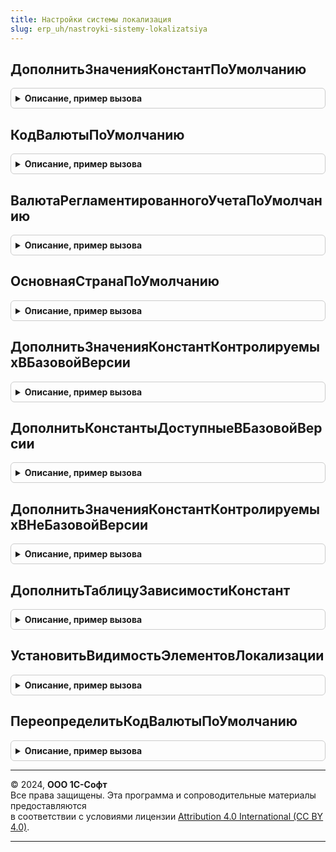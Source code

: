 ```yaml
---
title: Настройки системы локализация
slug: erp_uh/nastroyki-sistemy-lokalizatsiya
---
```



## ДополнитьЗначенияКонстантПоУмолчанию
<details style="margin: 1em 0; padding: 0.5em; border: 1px solid #ccc; border-radius: 6px;">

<summary style="font-weight: bold; cursor: pointer;">Описание, пример вызова</summary>

```bsl

// Дополняет значения констант в новой ИБ по умолчанию.
//
// Параметры:
// 	Результат - Структура - Дополняемая структура констант
//
Процедура ДополнитьЗначенияКонстантПоУмолчанию(Результат) Экспорт
```

Пример вызова
```bsl
НастройкиСистемыЛокализация.ДополнитьЗначенияКонстантПоУмолчанию(Результат) 
```
</details>

## КодВалютыПоУмолчанию
<details style="margin: 1em 0; padding: 0.5em; border: 1px solid #ccc; border-radius: 6px;">

<summary style="font-weight: bold; cursor: pointer;">Описание, пример вызова</summary>

```bsl

// Возвращает код валюты по умолчанию
//
// Возвращаемое значение:
//  Строка - код валюты
//
Функция КодВалютыПоУмолчанию() Экспорт
```

Пример вызова
```bsl
Результат = НастройкиСистемыЛокализация.КодВалютыПоУмолчанию() 
```
</details>

## ВалютаРегламентированногоУчетаПоУмолчанию
<details style="margin: 1em 0; padding: 0.5em; border: 1px solid #ccc; border-radius: 6px;">

<summary style="font-weight: bold; cursor: pointer;">Описание, пример вызова</summary>

```bsl

// Возвращает валюту регламентированного учета по умолчанию
//
// Возвращаемое значение:
//  СправочникСсылка.Валюты - валюта регламентированного учета по умолчанию
//
Функция ВалютаРегламентированногоУчетаПоУмолчанию() Экспорт
```

Пример вызова
```bsl
Результат = НастройкиСистемыЛокализация.ВалютаРегламентированногоУчетаПоУмолчанию() 
```
</details>

## ОсновнаяСтранаПоУмолчанию
<details style="margin: 1em 0; padding: 0.5em; border: 1px solid #ccc; border-radius: 6px;">

<summary style="font-weight: bold; cursor: pointer;">Описание, пример вызова</summary>

```bsl

// Возвращает основную старну по умолчанию
//
// Возвращаемое значение:
//  СправочникСсылка.СтраныМира - Основная страна по умолчанию
//
Функция ОсновнаяСтранаПоУмолчанию() Экспорт
```

Пример вызова
```bsl
Результат = НастройкиСистемыЛокализация.ОсновнаяСтранаПоУмолчанию() 
```
</details>

## ДополнитьЗначенияКонстантКонтролируемыхВБазовойВерсии
<details style="margin: 1em 0; padding: 0.5em; border: 1px solid #ccc; border-radius: 6px;">

<summary style="font-weight: bold; cursor: pointer;">Описание, пример вызова</summary>

```bsl

// Дополняет значения констант, контролируемых в базовой версии.
//
// Параметры:
// 	Результат - Структура - Дополняемая структура констант
//
Процедура ДополнитьЗначенияКонстантКонтролируемыхВБазовойВерсии(Результат) Экспорт
```

Пример вызова
```bsl
НастройкиСистемыЛокализация.ДополнитьЗначенияКонстантКонтролируемыхВБазовойВерсии(Результат) 
```
</details>

## ДополнитьКонстантыДоступныеВБазовойВерсии
<details style="margin: 1em 0; padding: 0.5em; border: 1px solid #ccc; border-radius: 6px;">

<summary style="font-weight: bold; cursor: pointer;">Описание, пример вызова</summary>

```bsl

// Дополняет список констант, которые доступны для изменения в базовой версии.
//
// Параметры:
// 	Результат - Структура - Дополняемая структура констант
//
Процедура ДополнитьКонстантыДоступныеВБазовойВерсии(Результат) Экспорт
```

Пример вызова
```bsl
НастройкиСистемыЛокализация.ДополнитьКонстантыДоступныеВБазовойВерсии(Результат) 
```
</details>

## ДополнитьЗначенияКонстантКонтролируемыхВНеБазовойВерсии
<details style="margin: 1em 0; padding: 0.5em; border: 1px solid #ccc; border-radius: 6px;">

<summary style="font-weight: bold; cursor: pointer;">Описание, пример вызова</summary>

```bsl

// Дополняет значения констант контролируемых в НЕ базовой версии.
//
// Параметры:
// 	Результат - Структура - Дополняемая структура констант
//
Процедура ДополнитьЗначенияКонстантКонтролируемыхВНеБазовойВерсии(Результат) Экспорт
```

Пример вызова
```bsl
НастройкиСистемыЛокализация.ДополнитьЗначенияКонстантКонтролируемыхВНеБазовойВерсии(Результат) 
```
</details>

## ДополнитьТаблицуЗависимостиКонстант
<details style="margin: 1em 0; padding: 0.5em; border: 1px solid #ccc; border-radius: 6px;">

<summary style="font-weight: bold; cursor: pointer;">Описание, пример вызова</summary>

```bsl


// Дополняет таблицу, описывающую зависимость констант в конфигурации.
// Каждая строка таблицы означает:
// для родительской константы со значением Х допустимо только значение Y для подчиненной константы.
// Параметры:
// 	Результат - ТаблицаЗначений:
//		* ИмяРодительскойКонстанты - Строка
//		* ИмяПодчиненнойКонстанты - Строка
//		* ЗначениеРодительскойКонстанты - Булево
//		* ЗначениеПодчиненнойКонстанты - Булево.
//
Процедура ДополнитьТаблицуЗависимостиКонстант(Результат) Экспорт
```

Пример вызова
```bsl
НастройкиСистемыЛокализация.ДополнитьТаблицуЗависимостиКонстант(Результат) 
```
</details>

## УстановитьВидимостьЭлементовЛокализации
<details style="margin: 1em 0; padding: 0.5em; border: 1px solid #ccc; border-radius: 6px;">

<summary style="font-weight: bold; cursor: pointer;">Описание, пример вызова</summary>

```bsl

// Устанавливает видимость групп элементов, относящихся к элементам локализации.
//
// Параметры:
// 	Форма - ФормаКлиентскогоПриложения - форма, в которой необходима установка видимости.
Процедура УстановитьВидимостьЭлементовЛокализации(Форма) Экспорт
```

Пример вызова
```bsl
НастройкиСистемыЛокализация.УстановитьВидимостьЭлементовЛокализации(Форма) 
```
</details>

## ПереопределитьКодВалютыПоУмолчанию
<details style="margin: 1em 0; padding: 0.5em; border: 1px solid #ccc; border-radius: 6px;">

<summary style="font-weight: bold; cursor: pointer;">Описание, пример вызова</summary>

```bsl

// Позволяет переопределить код валюты по умолчанию.
//
// Параметры:
//  КодВалюты	 - Строка - код валюты, если не задан, то RUB (643).
//
Процедура ПереопределитьКодВалютыПоУмолчанию(КодВалюты) Экспорт
```

Пример вызова
```bsl
НастройкиСистемыЛокализация.ПереопределитьКодВалютыПоУмолчанию(КодВалюты) 
```
</details>

---

© 2024, **ООО 1С-Софт**  
Все права защищены. Эта программа и сопроводительные материалы предоставляются  
в соответствии с условиями лицензии [Attribution 4.0 International (CC BY 4.0)](https://creativecommons.org/licenses/by/4.0/legalcode).

---
